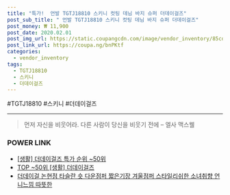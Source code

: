 ```yaml
--- 
title: "특가!  언발 TGTJ18810 스키니 컷팅 데님 바지 슈퍼 더데이걸즈" 
post_sub_title: " 언발 TGTJ18810 스키니 컷팅 데님 바지 슈퍼 더데이걸즈" 
post_money: ₩ 11,900 
post_date: 2020.02.01 
post_img_url: https://static.coupangcdn.com/image/vendor_inventory/85cd/e8130c800fc3bc5e38d8f3d860d2d1748481dc5f60146cf5fc84045c5f0a.jpg 
post_link_url: https://coupa.ng/bnPKtf 
categories: 
  - vendor_inventory 
tags: 
  - TGTJ18810 
  - 스키니 
  - 더데이걸즈 
--- 
```

  #TGTJ18810 #스키니 #더데이걸즈 
<hr> 

> 먼저 자신을 비웃어라. 다른 사람이 당신을 비웃기 전에  – 엘사 맥스웰 


### POWER LINK

* <a href="https://blog.naver.com/sakai111/221792444854" target="_blank"> [생활] 더데이걸즈 특가 순위 ~50위</a>
* <a href="https://blog.naver.com/an0733/221792444827" target="_blank"> TOP ~50위 [생활] 더데이걸즈</a>
* <a href="https://blog.naver.com/fasyy4321/221792545586" target="_blank">더데이걸 논현점 타슬란 숏 다운점퍼 짧은기장 겨울점퍼 스타일리쉬한 소녀취향 언니느낌 따뜻한</a>
